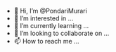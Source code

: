 - 👋 Hi, I’m @PondariMurari
- 👀 I’m interested in ...
- 🌱 I’m currently learning ...
- 💞️ I’m looking to collaborate on ...
- 📫 How to reach me ...

<!---
PondariMurari/PondariMurari is a ✨ special ✨ repository because its `README.md` (this file) appears on your GitHub profile.
You can click the Preview link to take a look at your changes.
--->
